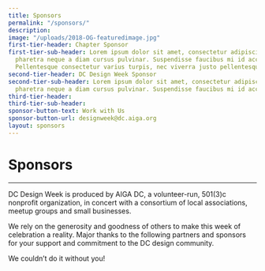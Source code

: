 ```yaml
---
title: Sponsors
permalink: "/sponsors/"
description: 
image: "/uploads/2018-OG-featuredimage.jpg"
first-tier-header: Chapter Sponsor
first-tier-sub-header: Lorem ipsum dolor sit amet, consectetur adipiscing elit. Integer
  pharetra neque a diam cursus pulvinar. Suspendisse faucibus mi id accumsan lobortis.
  Pellentesque consectetur varius turpis, nec viverra justo pellentesque sit amet.
second-tier-header: DC Design Week Sponsor
second-tier-sub-header: Lorem ipsum dolor sit amet, consectetur adipiscing elit. Integer
  pharetra neque a diam cursus pulvinar. Suspendisse faucibus mi id accumsan lobortis.
third-tier-header: 
third-tier-sub-header: 
sponsor-button-text: Work with Us
sponsor-button-url: designweek@dc.aiga.org
layout: sponsors
---
```


# Sponsors

---

DC Design Week is produced by AIGA DC, a volunteer-run, 501(3)c nonprofit organization, in concert with a consortium of local associations, meetup groups and small businesses.

We rely on the generosity and goodness of others to make this week of celebration a reality. Major thanks to the following partners and sponsors for your support and commitment to the DC design community.

We couldn’t do it without you!